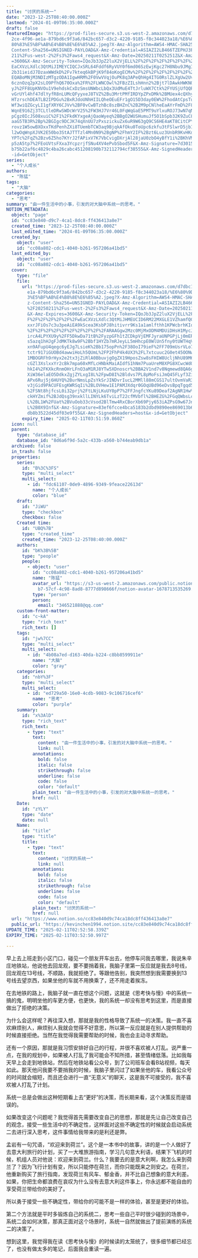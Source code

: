 ```yaml
---
title: "讨厌的系统一"
date: "2023-12-25T08:40:00.000Z"
lastmod: "2024-01-09T06:35:00.000Z"
draft: false
featuredImage: "https://prod-files-secure.s3.us-west-2.amazonaws.com/d7dbc101-8\
  2ce-4f96-ae1a-879bd6c9f3a6/842bc657-d3c2-4220-9185-f8c344023a18/%E6%80%9D%E8%\
  80%83%E5%BF%AB%E4%B8%8E%E6%85%A2.jpeg?X-Amz-Algorithm=AWS4-HMAC-SHA256&X-Amz-\
  Content-Sha256=UNSIGNED-PAYLOAD&X-Amz-Credential=ASIAZI2LB466TZEPHJ3F%2F20250\
  211%2Fus-west-2%2Fs3%2Faws4_request&X-Amz-Date=20250211T025251Z&X-Amz-Expires\
  =3600&X-Amz-Security-Token=IQoJb3JpZ2luX2VjELL%2F%2F%2F%2F%2F%2F%2F%2F%2F%2Fw\
  EaCXVzLXdlc3QtMiJIMEYCIQCJxSRL64Fddf6RyVUY0f6md06SzEwjKgc27H8Nbu9JMgIhAJvkLj1\
  2b31ieidJ7DzaxWWdkD%2Fv7kteq6kBPjK9f84oKogECMv%2F%2F%2F%2F%2F%2F%2F%2F%2F%2Fw\
  EQABoMNjM3NDIzMTgzODA1IgwHRM%2F0VwVVqjOuPK8q3APeQhHg4ITG0RslZLXgUw2UvvF2O1C8a\
  6cznOzq2pX2sLO9PfhQ670Oxa%2FR%2FLWNCOwl%2FBzZILshHnn2%2Bjt7lDAwkHWKNQ7GHMePa9\
  yJ%2FF8UpKNVOu1V9ehdskCxDzSmsUNWbcLbQx3UdMuE4TtJrluWX7Ctk%2FYUSjUfQQPaZqCVc61\
  vGrUYl4hf47dlYyfR8nLUMcQFyyxeJ8TVZ%2Bu3MrtPMfIRDYpZPxDMk%2BMUex4cQXhyK%2FFgdw\
  HTzrschDEATLB2IPDGu%2BxRJdoUNhHIILQheOEuEFr1gO15D3day0EW%2FhodAtCpsTu8VIWKAkL\
  Wf3wiQZGcyLI1gfXRY6CJVv%2BF0vCwBTzhBc8szBHZnC%2B2M9pCNlheEaAYrFmD%2F8Jvlst5Zc\
  WqnE916Zj3TCLtleDRwSWDcWrV25%2FW3HJ7Vr46L0FqWqGaE5PMT9uYlxuROJ73wN7qN5ZsjiruU\
  pCgz0IcJS08xuiC%2F1%2FkdKYxgeAjQaoWyeq%2BBgO2WUSHumuJf5O1bSpb32K9ZuC8Sc5IGkvE\
  aaG5TB3R%2Bp%2BGIgc9DCJK74qXnUU7zPxszickuZx6uR9W63gQ9CS6HE4aKT8CitCPYL0g7%2Ba\
  rovz1W5owBXOxxTKdPenhZXi8TUembTCW3aq9BjqkAfOku0ToUpc6zkfu3tFSlwrD5jb1og%2BnYc\
  l2wOqWnpXJVK2E50bo3StAJTTTzl4Mn0N9%2BgNP%2FhmY2IF%2Bzt6Luz3UnbR9KvHKdaY18a4wN\
  YPTc%2FqZ%2Bzv6Z5ho7KYrJ2fAPixV7K7VbCvigDXrjAl28jaU0zbO4yBfY1i%2BKhVMYg4l1A41\
  p5zA5tp7%2FEoUVtsFXxa3YcpzrjfSNu4XV4ePvbSbod5F&X-Amz-Signature=7d3015adeb0050\
  b75b22af6c4829c4ba26cabc451208190b732112794cf38555&X-Amz-SignedHeaders=host&x\
  -id=GetObject"
series:
  - "个人成长"
authors:
  - "陈猛"
tags:
  - "大脑"
categories:
  - "思考"
summary: "由一件生活中的小事，引发的对大脑中系统一的思考。"
NOTION_METADATA:
  object: "page"
  id: "cc83e840-d9c7-4ca1-8dc8-ff436413a8e7"
  created_time: "2023-12-25T08:40:00.000Z"
  last_edited_time: "2024-01-09T06:35:00.000Z"
  created_by:
    object: "user"
    id: "cc08a802-cdc1-4040-b261-957206a41bd5"
  last_edited_by:
    object: "user"
    id: "cc08a802-cdc1-4040-b261-957206a41bd5"
  cover:
    type: "file"
    file:
      url: "https://prod-files-secure.s3.us-west-2.amazonaws.com/d7dbc101-82ce-4f96-a\
        e1a-879bd6c9f3a6/842bc657-d3c2-4220-9185-f8c344023a18/%E6%80%9D%E8%80%8\
        3%E5%BF%AB%E4%B8%8E%E6%85%A2.jpeg?X-Amz-Algorithm=AWS4-HMAC-SHA256&X-Am\
        z-Content-Sha256=UNSIGNED-PAYLOAD&X-Amz-Credential=ASIAZI2LB46627AQOLVN\
        %2F20250211%2Fus-west-2%2Fs3%2Faws4_request&X-Amz-Date=20250211T025159Z\
        &X-Amz-Expires=3600&X-Amz-Security-Token=IQoJb3JpZ2luX2VjELL%2F%2F%2F%2\
        F%2F%2F%2F%2F%2F%2FwEaCXVzLXdlc3QtMiJHMEUCID6RM22MXGLE1VZhamfQCddQKWONn\
        xxrJFiOs7c3u3peAiEA9kScea3KsbPJ8hitivrr9Ks1a1amlfthh1KPWcbrhKIqiAQIy%2F\
        %2F%2F%2F%2F%2F%2F%2F%2F%2F%2FARAAGgw2Mzc0MjMxODM4MDUiDHsH1MycJeMz9WSRu\
        ircA4LPYXU9y%2FF5DkwDa71tB%2FyzpGFh1tZCDkpVjEMFJyraUNPGPjLj0mER%2BeC%2B\
        s5azq1hHJgFJdMKTk8w9F%2Bbf1HYZb7mRJeyLL5mHhcpE0WlUn5fny0tUWTHqVk0kzZnV3\
        xn9AFupU4qegc6yEJg7LsieK%2Bb175opPn%2F38OoI79ieF%2FF709mUsrVLo7R33aU5Vw\
        tctr917iGUOBd4awwiHoLh5QUmL%2FP2FhP4k4UX3%2FL7xtcuuc2G0et45OONwrLUfX4Hq\
        1MBOGRFh9rHyx2e2tx3jZiRlA0BbuvjgOgZX19HposZsw8sFHIW8UcljNhU89M6ao1HVMQi\
        cGZl3XslxxYr2cBk7mpa60xMfLcHNbkMaiAIdfS1hNm7PuaUreM8XPG8XCwcWdODJQLcpmh\
        hkI4%2FKXkcRnmOHrLFnO3aM1RJ8YTw5XDnoscr%2BBA2V1nd7v8Nqmewd8QA6gbTfoYvDW\
        XiW36elaEO5DdkxZgjZYLxgI8L%2FpwD8I%2Bldvs7PL8pMoFsiJmQ45FLyf3Zi%2FHwtDC\
        APx6Ruj5j6HUYQ%2BurNmsLpZsYkSrJINDvrIucL2MMll88mCGS17ultOvmVaR3c%2F0vXk\
        v3jGid9PACUFEsgKWRSqIi%2BLOVHew1E1PAMJXdqr0GOqUBd96eDvsBpqTgqd5QglQNUKT\
        %2FSNt8hjfcsL0i32prj%2FtLNjLKuUY0pP7%2FFJngfcYKu89Deaf2AgNR1Hw%2BOaVj3I\
        ckHYZmif%2BJdQsg39nxkllLINYLk6TviLzT22cfMVbfl%2BHEZG%2FGqQWbsLczp%2FvVq\
        L%2BL1W%2FUat%2BVuOob33cVsod2BlTmw4RxCBorXb69Pjy653iAZPsG9w67Jn%2FN6iZL\
        L%2B0X9Inf&X-Amz-Signature=83ef6fcce4bca5183b2dbd9890ee869013b61e4ffb43\
        db8b3522d45df03e9f55&X-Amz-SignedHeaders=host&x-id=GetObject"
      expiry_time: "2025-02-11T03:51:59.860Z"
  icon: null
  parent:
    type: "database_id"
    database_id: "8d6a6f9d-5a2c-433b-a560-b744eab9db1a"
  archived: false
  in_trash: false
  properties:
    series:
      id: "B%3C%3FS"
      type: "multi_select"
      multi_select:
        - id: "fdc61107-0de9-4896-9349-9feace22613d"
          name: "个人成长"
          color: "blue"
    draft:
      id: "JiWU"
      type: "checkbox"
      checkbox: false
    Created time:
      id: "UBQ%7B"
      type: "created_time"
      created_time: "2023-12-25T08:40:00.000Z"
    authors:
      id: "bK%3B%5B"
      type: "people"
      people:
        - object: "user"
          id: "cc08a802-cdc1-4040-b261-957206a41bd5"
          name: "陈猛"
          avatar_url: "https://s3-us-west-2.amazonaws.com/public.notion-static.com/775523\
            b7-57cf-4c98-8ad8-8777d898666f/notion-avatar-1678713535269.png"
          type: "person"
          person:
            email: "346521888@qq.com"
    custom-front-matter:
      id: "c~kA"
      type: "rich_text"
      rich_text: []
    tags:
      id: "jw%7CC"
      type: "multi_select"
      multi_select:
        - id: "4b08a7ed-d163-40da-b224-c8bb8599911e"
          name: "大脑"
          color: "gray"
    categories:
      id: "nbY%3F"
      type: "multi_select"
      multi_select:
        - id: "ed729a50-16e0-4cdb-9083-9c106716cef6"
          name: "思考"
          color: "purple"
    summary:
      id: "x%3AlD"
      type: "rich_text"
      rich_text:
        - type: "text"
          text:
            content: "由一件生活中的小事，引发的对大脑中系统一的思考。"
            link: null
          annotations:
            bold: false
            italic: false
            strikethrough: false
            underline: false
            code: false
            color: "default"
          plain_text: "由一件生活中的小事，引发的对大脑中系统一的思考。"
          href: null
    Date:
      id: "zYLY"
      type: "date"
      date: null
    Name:
      id: "title"
      type: "title"
      title:
        - type: "text"
          text:
            content: "讨厌的系统一"
            link: null
          annotations:
            bold: false
            italic: false
            strikethrough: false
            underline: false
            code: false
            color: "default"
          plain_text: "讨厌的系统一"
          href: null
  url: "https://www.notion.so/cc83e840d9c74ca18dc8ff436413a8e7"
  public_url: "https://kevinchen1994.notion.site/cc83e840d9c74ca18dc8ff436413a8e7"
UPDATE_TIME: "2025-02-11T02:52:58.339Z"
EXPIRY_TIME: "2025-02-11T03:52:50.997Z"

---
```

<link rel="stylesheet" href="https://cdn.jsdelivr.net/npm/katex@0.16.2/dist/katex.min.css" integrity="sha384-bYdxxUwYipFNohQlHt0bjN/LCpueqWz13HufFEV1SUatKs1cm4L6fFgCi1jT643X" crossorigin="anonymous">


早上去上班走到小区门口，碰见一个朋友开车出去，他停车问我去哪里，我说朱辛庄地铁站，他说他去回龙观，要不要捎着我，我脑子里第一反应就是我去8号线，回龙观在13号线，不顺路，我就拒绝了。等跟他告别，我突然想到我需要换到13号线去望京西，如果坐他的车就不用换乘了，还不用走着挨冻。


在去地铁的路上，我脑子就一直在想这个问题，这就是《思考快与慢》中的系统一搞的鬼，明明坐他的车更方便，也更快，我的系统一却没有思考到这里，而是直接做出了拒绝的决策。


为什么会这样呢？再往深入想，那就是我的性格导致了系统一的决策。我一直不喜欢麻烦别人，麻烦别人我就会觉得不好意思，所以第一反应就是在别人提供帮助的时候直接拒绝。当然在我觉得我需要帮助的时候，我也会主动寻求帮助。


还有一个原因，那就是我习惯安排好自己的行程，并很不喜欢被人打乱。说严重一点，在我的规划中，如果被人打乱了我可能会不知所措，甚至情绪低落。比如我每天早上会走到地铁站，然后在地铁站看公众号，到了公司班车会看B站视频，每天如此。那天他问我要不要捎我的时候，我脑子里闪过了如果坐他的车，我看公众号的时间就会缩短，而且还会进行一直“无意义”的聊天，这是我不可接受的，我不喜欢被人打乱了计划。


系统一总是会做出这种短期看上去“更好”的决策，而长期来看，这个决策反而是错误的。


如果改变这个问题呢？我觉得首先需要改变自己的思想，那就是先让自己改变自己的观念，接受一些生活中的不确定性，这样面对这些不确定性的时候就会启动系统二去进行深入思考，这件事情给我带来的是利还是弊。


孟岩有一句咒语，“欢迎来到荷兰”。这个是一本书中的故事，讲的是一个人做好了去意大利旅行的计划，买了一大堆旅游指南，学习几句意大利语，结果下飞机的时候，机组人员对他说：欢迎来到荷兰。什么？我要去的是意大利啊，我怎么来到荷兰了？因为飞行计划有变，所以只能停在荷兰，而你只能既来之则安之。在荷兰，他重新购买了旅行指南，发现荷兰有风车、郁金香，并不比自己想象的意大利差。如果，你把生命都浪费在哀叹为什么没有去意大利这件事上，你永远都不能自由的享受荷兰带给你的美好了。


所以勇于接受一些不确定性，带给你的可能不是一样的体验，甚至是更好的体验。


第二个方法就是平时多锻炼自己的系统二，思考一些自己平时很少碰到的场景中，系统二会如何决策，那真正面对这个场景时，系统一自然就做出了提前演练的系统二的决策了。


想到这里，我觉得我在读《思考快与慢》的时候读的太笼统了，很多细节都已经忘了，也没有做太多的笔记，后面我会重读一遍。

